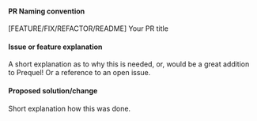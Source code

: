 #### PR Naming convention

[FEATURE/FIX/REFACTOR/README] Your PR title

#### Issue or feature explanation

A short explanation as to why this is needed, or, would be a great addition to Prequel! Or a reference to an open issue.

#### Proposed solution/change

Short explanation how this was done.

